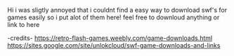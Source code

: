 Hi i was sligtly annoyed that i couldnt find a easy way to download swf's for games easily 
so i put alot of them here! feel free to downloud anything or link to here

-credits-
https://retro-flash-games.weebly.com/game-downloads.html
https://sites.google.com/site/unlokcloud/swf-game-downloads-and-links
